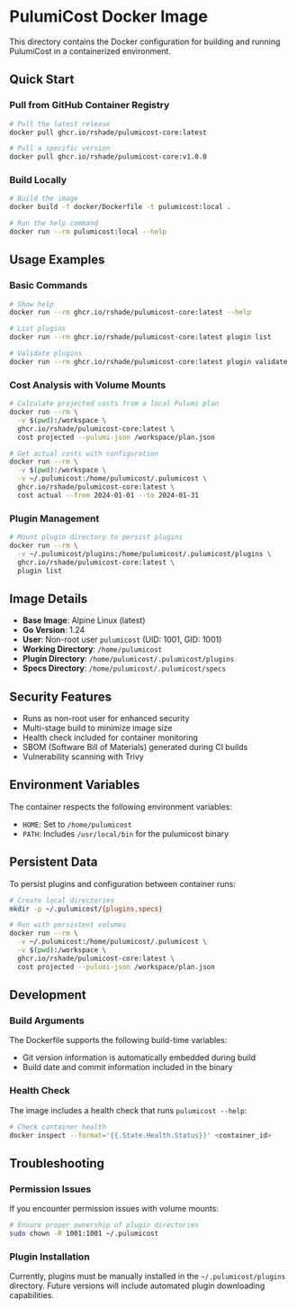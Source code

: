 # PulumiCost Docker Image

This directory contains the Docker configuration for building and running
PulumiCost in a containerized environment.

## Quick Start

### Pull from GitHub Container Registry

```bash
# Pull the latest release
docker pull ghcr.io/rshade/pulumicost-core:latest

# Pull a specific version
docker pull ghcr.io/rshade/pulumicost-core:v1.0.0
```

### Build Locally

```bash
# Build the image
docker build -f docker/Dockerfile -t pulumicost:local .

# Run the help command
docker run --rm pulumicost:local --help
```

## Usage Examples

### Basic Commands

```bash
# Show help
docker run --rm ghcr.io/rshade/pulumicost-core:latest --help

# List plugins
docker run --rm ghcr.io/rshade/pulumicost-core:latest plugin list

# Validate plugins
docker run --rm ghcr.io/rshade/pulumicost-core:latest plugin validate
```

### Cost Analysis with Volume Mounts

```bash
# Calculate projected costs from a local Pulumi plan
docker run --rm \
  -v $(pwd):/workspace \
  ghcr.io/rshade/pulumicost-core:latest \
  cost projected --pulumi-json /workspace/plan.json

# Get actual costs with configuration
docker run --rm \
  -v $(pwd):/workspace \
  -v ~/.pulumicost:/home/pulumicost/.pulumicost \
  ghcr.io/rshade/pulumicost-core:latest \
  cost actual --from 2024-01-01 --to 2024-01-31
```

### Plugin Management

```bash
# Mount plugin directory to persist plugins
docker run --rm \
  -v ~/.pulumicost/plugins:/home/pulumicost/.pulumicost/plugins \
  ghcr.io/rshade/pulumicost-core:latest \
  plugin list
```

## Image Details

- **Base Image**: Alpine Linux (latest)
- **Go Version**: 1.24
- **User**: Non-root user `pulumicost` (UID: 1001, GID: 1001)
- **Working Directory**: `/home/pulumicost`
- **Plugin Directory**: `/home/pulumicost/.pulumicost/plugins`
- **Specs Directory**: `/home/pulumicost/.pulumicost/specs`

## Security Features

- Runs as non-root user for enhanced security
- Multi-stage build to minimize image size
- Health check included for container monitoring
- SBOM (Software Bill of Materials) generated during CI builds
- Vulnerability scanning with Trivy

## Environment Variables

The container respects the following environment variables:

- `HOME`: Set to `/home/pulumicost`
- `PATH`: Includes `/usr/local/bin` for the pulumicost binary

## Persistent Data

To persist plugins and configuration between container runs:

```bash
# Create local directories
mkdir -p ~/.pulumicost/{plugins,specs}

# Run with persistent volumes
docker run --rm \
  -v ~/.pulumicost:/home/pulumicost/.pulumicost \
  -v $(pwd):/workspace \
  ghcr.io/rshade/pulumicost-core:latest \
  cost projected --pulumi-json /workspace/plan.json
```

## Development

### Build Arguments

The Dockerfile supports the following build-time variables:

- Git version information is automatically embedded during build
- Build date and commit information included in the binary

### Health Check

The image includes a health check that runs `pulumicost --help`:

```bash
# Check container health
docker inspect --format='{{.State.Health.Status}}' <container_id>
```

## Troubleshooting

### Permission Issues

If you encounter permission issues with volume mounts:

```bash
# Ensure proper ownership of plugin directories
sudo chown -R 1001:1001 ~/.pulumicost
```

### Plugin Installation

Currently, plugins must be manually installed in the `~/.pulumicost/plugins`
directory. Future versions will include automated plugin downloading capabilities.
